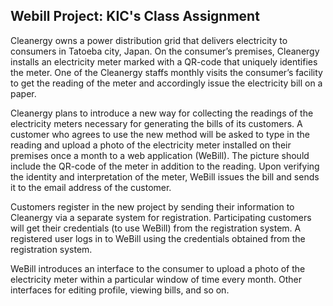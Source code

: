 Webill Project: KIC's Class Assignment
------------------------------
Cleanergy owns a power distribution grid that delivers electricity to consumers in Tatoeba city, Japan. On the consumer’s premises, Cleanergy installs an electricity meter marked with a QR-code that uniquely identifies the meter. One of the Cleanergy staffs monthly visits the consumer’s facility to get the reading of the meter and accordingly issue the electricity bill on a paper.

Cleanergy plans to introduce a new way for collecting the readings of the electricity meters necessary for generating the bills of its customers. A customer who agrees to use the new method will be asked to type in the reading and upload a photo of the electricity meter installed on their premises once a month to a web application (WeBill). The picture should include the QR-code of the meter in addition to the reading. Upon verifying the identity and interpretation of the meter, WeBill issues the bill and sends it to the email address of the customer.

Customers register in the new project by sending their information to Cleanergy via a separate system for registration. Participating customers will get their credentials (to use WeBill) from the registration system. A registered user logs in to WeBill using the credentials obtained from the registration system.

WeBill introduces an interface to the consumer to upload a photo of the electricity meter within a particular window of time every month. Other interfaces for editing profile, viewing bills, and so on.
